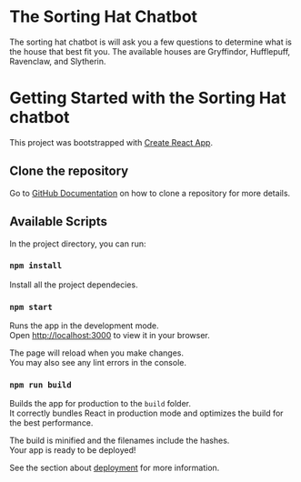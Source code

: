 # The Sorting Hat Chatbot

The sorting hat chatbot is will ask you a few questions to determine what is the house that best fit you. The available houses are Gryffindor, Hufflepuff, Ravenclaw, and Slytherin.

# Getting Started with the Sorting Hat chatbot

This project was bootstrapped with [Create React App](https://github.com/facebook/create-react-app).

## Clone the repository
Go to [GitHub Documentation](https://docs.github.com/en/repositories/creating-and-managing-repositories/cloning-a-repository) on how to clone a repository for more details.

## Available Scripts

In the project directory, you can run:

### `npm install`

Install all the project dependecies.

### `npm start`

Runs the app in the development mode.\
Open [http://localhost:3000](http://localhost:3000) to view it in your browser.

The page will reload when you make changes.\
You may also see any lint errors in the console.

### `npm run build`

Builds the app for production to the `build` folder.\
It correctly bundles React in production mode and optimizes the build for the best performance.

The build is minified and the filenames include the hashes.\
Your app is ready to be deployed!

See the section about [deployment](https://facebook.github.io/create-react-app/docs/deployment) for more information.

